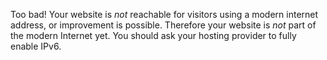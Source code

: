 Too bad! Your website is *not* reachable for visitors using a modern internet address, or improvement is possible. Therefore your website is *not* part of the modern Internet yet. You should ask your hosting provider to fully enable IPv6.
